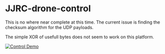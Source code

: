 # JJRC-drone-control

This is no where near complete at this time. The current issue is finding the checksum algorithm for the UDP payloads.

The simple XOR of usefull bytes does not seem to work on this platform.  

[![Control Demo](https://i.ytimg.com/vi/Qk62OIn9IxI/hqdefault.jpg?sqp=-oaymwEZCPYBEIoBSFXyq4qpAwsIARUAAIhCGAFwAQ==&rs=AOn4CLDWaPJApgJoNJT10VkInTYZgg5N9w)](http://www.youtube.com/watch?v=Qk62OIn9IxI&feature)
